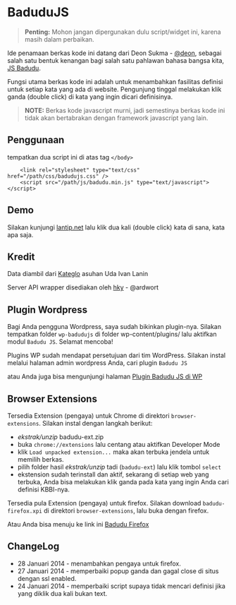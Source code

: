 BaduduJS
=======
> **Penting:** Mohon jangan dipergunakan dulu script/widget ini, karena masih dalam perbaikan.

Ide penamaan berkas kode ini datang dari Deon Sukma - [@deon](http://twitter.com/deon), sebagai salah satu bentuk kenangan bagi salah satu pahlawan bahasa bangsa kita, [JS Badudu](http://id.wikipedia.org/wiki/Jusuf_Sjarif_Badudu).

Fungsi utama berkas kode ini adalah untuk menambahkan fasilitas definisi untuk setiap kata yang ada di website. Pengunjung tinggal melakukan klik ganda (double click) di kata yang ingin dicari definisinya.

> **NOTE:** Berkas kode javascript murni, jadi semestinya berkas kode ini tidak akan bertabrakan dengan framework javascript yang lain.


Penggunaan
----------

tempatkan dua script ini di atas tag `</body>`

```
    <link rel="stylesheet" type="text/css" href="/path/css/badudujs.css" />
    <script src="/path/js/badudu.min.js" type="text/javascript"></script>
```

Demo
----
Silakan kunjungi [lantip.net](http://www.lantip.net) lalu klik dua kali (double click) kata di sana, kata apa saja.

Kredit
------
Data diambil dari [Kateglo](http://www.kateglo.com) asuhan Uda Ivan Lanin

Server API wrapper disediakan oleh [hky](http://twitter.com/ballysta) - @ardwort


Plugin Wordpress
-----------------
Bagi Anda pengguna Wordpress, saya sudah bikinkan plugin-nya. Silakan tempatkan folder `wp-badudujs` di folder wp-content/plugins/ lalu aktifkan modul `Badudu JS`. Selamat mencoba!

Plugins WP sudah mendapat persetujuan dari tim WordPress. Silakan instal melalui halaman admin wordpress Anda, cari plugin `Badudu JS`

atau Anda juga bisa mengunjungi halaman [Plugin Badudu JS di WP](http://wordpress.org/plugins/badudu-js/)


Browser Extensions
------------------
Tersedia Extension (pengaya) untuk Chrome di direktori `browser-extensions`. Silakan instal dengan langkah berikut:
- _ekstrak/unzip_ badudu-ext.zip
- buka `chrome://extensions` lalu centang atau aktifkan Developer Mode
- klik `Load unpacked extension...` maka akan terbuka jendela untuk memilih berkas.
- pilih folder hasil _ekstrak/unzip_ tadi (`badudu-ext`) lalu klik tombol `select`
- ekstension sudah terinstall dan aktif, sekarang di setiap web yang terbuka, Anda bisa melakukan klik ganda pada kata yang ingin Anda cari definisi KBBI-nya.

Tersedia pula Extension (pengaya) untuk firefox. Silakan download `badudu-firefox.xpi` di direktori `browser-extensions`, lalu buka dengan firefox.

Atau Anda bisa menuju ke link ini [Badudu Firefox](https://addons.mozilla.org/en-US/firefox/addon/badudu-firefox/)



ChangeLog
---------
- 28 Januari 2014 - menambahkan pengaya untuk firefox.
- 27 Januari 2014 - memperbaiki popup ganda dan gagal close di situs dengan ssl enabled.
- 24 Januari 2014 - memperbaiki script supaya tidak mencari definisi jika yang diklik dua kali bukan text.
